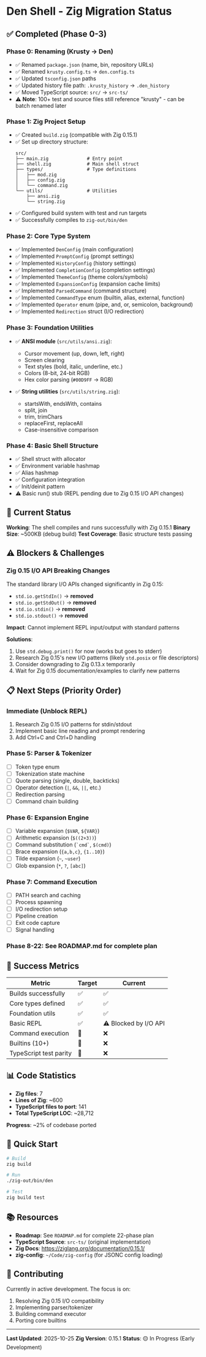 # Den Shell - Zig Migration Status

## ✅ Completed (Phase 0-3)

### Phase 0: Renaming (Krusty → Den)
- ✅ Renamed `package.json` (name, bin, repository URLs)
- ✅ Renamed `krusty.config.ts` → `den.config.ts`
- ✅ Updated `tsconfig.json` paths
- ✅ Updated history file path: `.krusty_history` → `.den_history`
- ✅ Moved TypeScript source: `src/` → `src-ts/`
- ⚠️  **Note**: 100+ test and source files still reference "krusty" - can be batch renamed later

### Phase 1: Zig Project Setup
- ✅ Created `build.zig` (compatible with Zig 0.15.1)
- ✅ Set up directory structure:
  ```
  src/
  ├── main.zig              # Entry point
  ├── shell.zig             # Main shell struct
  ├── types/                # Type definitions
  │   ├── mod.zig
  │   ├── config.zig
  │   └── command.zig
  └── utils/                # Utilities
      ├── ansi.zig
      └── string.zig
  ```
- ✅ Configured build system with test and run targets
- ✅ Successfully compiles to `zig-out/bin/den`

### Phase 2: Core Type System
- ✅ Implemented `DenConfig` (main configuration)
- ✅ Implemented `PromptConfig` (prompt settings)
- ✅ Implemented `HistoryConfig` (history settings)
- ✅ Implemented `CompletionConfig` (completion settings)
- ✅ Implemented `ThemeConfig` (theme colors/symbols)
- ✅ Implemented `ExpansionConfig` (expansion cache limits)
- ✅ Implemented `ParsedCommand` (command structure)
- ✅ Implemented `CommandType` enum (builtin, alias, external, function)
- ✅ Implemented `Operator` enum (pipe, and, or, semicolon, background)
- ✅ Implemented `Redirection` struct (I/O redirection)

### Phase 3: Foundation Utilities
- ✅ **ANSI module** (`src/utils/ansi.zig`):
  - Cursor movement (up, down, left, right)
  - Screen clearing
  - Text styles (bold, italic, underline, etc.)
  - Colors (8-bit, 24-bit RGB)
  - Hex color parsing (`#00D9FF` → RGB)

- ✅ **String utilities** (`src/utils/string.zig`):
  - startsWith, endsWith, contains
  - split, join
  - trim, trimChars
  - replaceFirst, replaceAll
  - Case-insensitive comparison

### Phase 4: Basic Shell Structure
- ✅ Shell struct with allocator
- ✅ Environment variable hashmap
- ✅ Alias hashmap
- ✅ Configuration integration
- ✅ Init/deinit pattern
- ⚠️  Basic run() stub (REPL pending due to Zig 0.15 I/O API changes)

## 🔧 Current Status

**Working**: The shell compiles and runs successfully with Zig 0.15.1
**Binary Size**: ~500KB (debug build)
**Test Coverage**: Basic structure tests passing

## ⚠️  Blockers & Challenges

### Zig 0.15 I/O API Breaking Changes
The standard library I/O APIs changed significantly in Zig 0.15:
- `std.io.getStdIn()` → **removed**
- `std.io.getStdOut()` → **removed**
- `std.io.stdin()` → **removed**
- `std.io.stdout()` → **removed**

**Impact**: Cannot implement REPL input/output with standard patterns

**Solutions**:
1. Use `std.debug.print()` for now (works but goes to stderr)
2. Research Zig 0.15's new I/O patterns (likely `std.posix` or file descriptors)
3. Consider downgrading to Zig 0.13.x temporarily
4. Wait for Zig 0.15 documentation/examples to clarify new patterns

## 📋 Next Steps (Priority Order)

### Immediate (Unblock REPL)
1. Research Zig 0.15 I/O patterns for stdin/stdout
2. Implement basic line reading and prompt rendering
3. Add Ctrl+C and Ctrl+D handling

### Phase 5: Parser & Tokenizer
- [ ] Token type enum
- [ ] Tokenization state machine
- [ ] Quote parsing (single, double, backticks)
- [ ] Operator detection (`|`, `&&`, `||`, etc.)
- [ ] Redirection parsing
- [ ] Command chain building

### Phase 6: Expansion Engine
- [ ] Variable expansion (`$VAR`, `${VAR}`)
- [ ] Arithmetic expansion (`$((2+3))`)
- [ ] Command substitution (`` `cmd` ``, `$(cmd)`)
- [ ] Brace expansion (`{a,b,c}`, `{1..10}`)
- [ ] Tilde expansion (`~`, `~user`)
- [ ] Glob expansion (`*`, `?`, `[abc]`)

### Phase 7: Command Execution
- [ ] PATH search and caching
- [ ] Process spawning
- [ ] I/O redirection setup
- [ ] Pipeline creation
- [ ] Exit code capture
- [ ] Signal handling

### Phase 8-22: See ROADMAP.md for complete plan

## 🎯 Success Metrics

| Metric | Target | Current |
|--------|--------|---------|
| Builds successfully | ✅ | ✅ |
| Core types defined | ✅ | ✅ |
| Foundation utils | ✅ | ✅ |
| Basic REPL | ✅ | ⚠️  Blocked by I/O API |
| Command execution | 🎯 | ❌ |
| Builtins (10+) | 🎯 | ❌ |
| TypeScript test parity | 🎯 | ❌ |

## 📊 Code Statistics

- **Zig files**: 7
- **Lines of Zig**: ~600
- **TypeScript files to port**: 141
- **Total TypeScript LOC**: ~28,712

**Progress**: ~2% of codebase ported

## 🚀 Quick Start

```bash
# Build
zig build

# Run
./zig-out/bin/den

# Test
zig build test
```

## 📚 Resources

- **Roadmap**: See `ROADMAP.md` for complete 22-phase plan
- **TypeScript Source**: `src-ts/` (original implementation)
- **Zig Docs**: https://ziglang.org/documentation/0.15.1/
- **zig-config**: `~/Code/zig-config` (for JSONC config loading)

## 🤝 Contributing

Currently in active development. The focus is on:
1. Resolving Zig 0.15 I/O compatibility
2. Implementing parser/tokenizer
3. Building command executor
4. Porting core builtins

---

**Last Updated**: 2025-10-25
**Zig Version**: 0.15.1
**Status**: 🟡 In Progress (Early Development)
